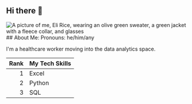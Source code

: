 ## Hi there 👋

<!--
**eliricechad/eliricechad** is a ✨ _special_ ✨ repository because its `README.md` (this file) appears on your GitHub profile.

Here are some ideas to get you started:

- 🔭 I’m currently working on ...
- 🌱 I’m currently learning ...
- 👯 I’m looking to collaborate on ...
- 🤔 I’m looking for help with ...
- 💬 Ask me about ...
- 📫 How to reach me: ...
- 😄 Pronouns: ...
- ⚡ Fun fact: ...
-->
<picture>
 <source media="(prefers-color-scheme: dark)" srcset="https://media.licdn.com/dms/image/v2/D4E03AQGTMg4wy6KIcw/profile-displayphoto-shrink_400_400/profile-displayphoto-shrink_400_400/0/1729284995155?e=1750291200&v=beta&t=1eo25852EQ8Jq_1_RnItxdmhn2CJWOhRxxM-eCs_lrY">
 <source media="(prefers-color-scheme: light)" srcset="https://media.licdn.com/dms/image/v2/D4E03AQGTMg4wy6KIcw/profile-displayphoto-shrink_400_400/profile-displayphoto-shrink_400_400/0/1729284995155?e=1750291200&v=beta&t=1eo25852EQ8Jq_1_RnItxdmhn2CJWOhRxxM-eCs_lrY">
 <img alt="A picture of me, Eli Rice, wearing an olive green sweater, a green jacket with a fleece collar, and glasses" src="https://media.licdn.com/dms/image/v2/D4E03AQGTMg4wy6KIcw/profile-displayphoto-shrink_400_400/profile-displayphoto-shrink_400_400/0/1729284995155?e=1750291200&v=beta&t=1eo25852EQ8Jq_1_RnItxdmhn2CJWOhRxxM-eCs_lrY">
</picture>
## About Me:
Pronouns: he/him/any

I'm a healthcare worker moving into the data analytics space.

| Rank | My Tech Skills |
|-----:|----------------|
|     1| Excel          |
|     2| Python         |
|     3| SQL            |
